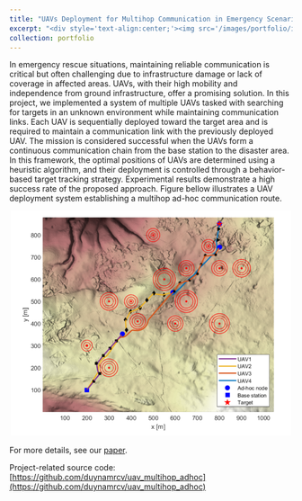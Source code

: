 ```yaml
---
title: "UAVs Deployment for Multihop Communication in Emergency Scenarios"
excerpt: "<div style='text-align:center;'><img src='/images/portfolio/icaiss_problem.png' width='500'>"
collection: portfolio
---
```


In emergency rescue situations, maintaining reliable communication is critical but often challenging due to infrastructure damage or lack of coverage in affected areas. UAVs, with their high mobility and independence from ground infrastructure, offer a promising solution. In this project, we implemented a system of multiple UAVs tasked with searching for targets in an unknown environment while maintaining communication links. Each UAV is sequentially deployed toward the target area and is required to maintain a communication link with the previously deployed UAV. The mission is considered successful when the UAVs form a continuous communication chain from the base station to the disaster area. In this framework, the optimal positions of UAVs are determined using a heuristic algorithm, and their deployment is controlled through a behavior-based target tracking strategy. Experimental results demonstrate a high success rate of the proposed approach. Figure bellow illustrates a UAV deployment system establishing a multihop ad-hoc communication route.

<div style='text-align:center;'><img src='/images/portfolio/icaiss.png' width='500'></div>


For more details, see our [paper](https://doi.org/10.1109/iccais56082.2022.9990164).

Project-related source code: [https://github.com/duynamrcv/uav_multihop_adhoc](https://github.com/duynamrcv/uav_multihop_adhoc)